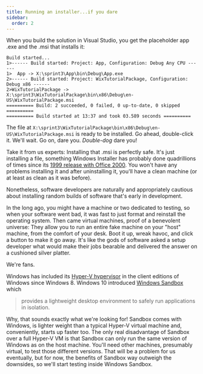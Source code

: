 ```yaml
---
title: Running an installer...if you dare
sidebar:
  order: 2
---
```


When you build the solution in Visual Studio, you get the placeholder app .exe and the .msi that installs it:

```
Build started...
1>------ Build started: Project: App, Configuration: Debug Any CPU ------
1>  App -> X:\sprint3\App\bin\Debug\App.exe
2>------ Build started: Project: WixTutorialPackage, Configuration: Debug x86 ------
2>WixTutorialPackage -> X:\sprint3\WixTutorialPackage\bin\x86\Debug\en-US\WixTutorialPackage.msi
========== Build: 2 succeeded, 0 failed, 0 up-to-date, 0 skipped ==========
========== Build started at 13:37 and took 03.589 seconds ==========
```

The file at `X:\sprint3\WixTutorialPackage\bin\x86\Debug\en-US\WixTutorialPackage.msi` is ready to be installed. Go ahead, double-click it. We'll wait. Go on, dare you. _Double-dog_ dare you!

Take it from us experts: Installing that .msi is perfectly safe. It's just installing a file, something Windows Installer has probably done quadrillions of times since its [1999 release with Office 2000](https://en.wikipedia.org/wiki/Windows_Installer#Versions). You won't have any problems installing it and after uninstalling it, you'll have a clean machine (or at least as clean as it was before).

Nonetheless, software developers are naturally and appropriately cautious about installing random builds of software that's early in development.

In the long ago, you might have a machine or two dedicated to testing, so when your software went bad, it was fast to just format and reinstall the operating system. Then came virtual machines, proof of a benevolent universe: They allow you to run an entire fake machine on your "host" machine, from the comfort of your desk. Boot it up, wreak havoc, and click a button to make it go away. It's like the gods of software asked a setup developer what would make their jobs bearable and delivered the answer on a cushioned silver platter.

We're fans.

Windows has included its [Hyper-V hypervisor](https://learn.microsoft.com/en-us/virtualization/hyper-v-on-windows/) in the client editions of Windows since Windows 8. Windows 10 introduced [Windows Sandbox](https://learn.microsoft.com/en-us/windows/security/application-security/application-isolation/windows-sandbox/windows-sandbox-overview) which

> provides a lightweight desktop environment to safely run applications in isolation.

Why, that sounds exactly what we're looking for! Sandbox comes with Windows, is lighter weight than a typical Hyper-V virtual machine and, conveniently, starts up faster too. The only real disadvantage of Sandbox over a full Hyper-V VM is that Sandbox can only run the same version of Windows as on the host machine. You'll need other machines, presumably virtual, to test those different versions. That will be a problem for us eventually, but for now, the benefits of Sandbox way outweigh the downsides, so we'll start testing inside Windows Sandbox.
